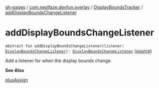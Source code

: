 [gh-pages](../../index.md) / [com.nextfaze.devfun.overlay](../index.md) / [DisplayBoundsTracker](index.md) / [addDisplayBoundsChangeListener](./add-display-bounds-change-listener.md)

# addDisplayBoundsChangeListener

`abstract fun addDisplayBoundsChangeListener(listener: `[`DisplayBoundsChangeListener`](../-display-bounds-change-listener.md)`): `[`DisplayBoundsChangeListener`](../-display-bounds-change-listener.md) [(source)](https://github.com/NextFaze/dev-fun/tree/master/devfun/src/main/java/com/nextfaze/devfun/overlay/DisplayBounds.kt#L33)

Add a listener for when the display bounds change.

**See Also**

[plusAssign](plus-assign.md)

